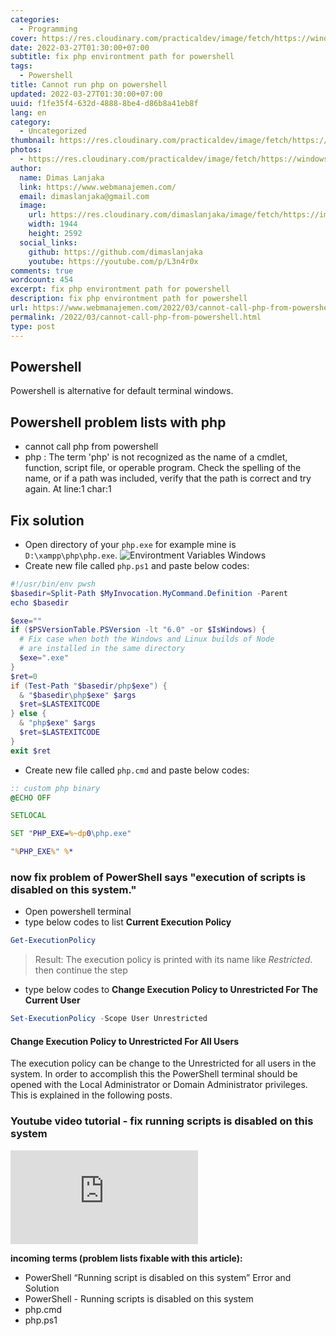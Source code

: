 ```yaml
---
categories:
  - Programming
cover: https://res.cloudinary.com/practicaldev/image/fetch/https://windowstect.com/wp-content/uploads/2021/05/image-80.png
date: 2022-03-27T01:30:00+07:00
subtitle: fix php environtment path for powershell
tags:
  - Powershell
title: Cannot run php on powershell
updated: 2022-03-27T01:30:00+07:00
uuid: f1fe35f4-632d-4888-8be4-d86b8a41eb8f
lang: en
category:
  - Uncategorized
thumbnail: https://res.cloudinary.com/practicaldev/image/fetch/https://windowstect.com/wp-content/uploads/2021/05/image-80.png
photos:
  - https://res.cloudinary.com/practicaldev/image/fetch/https://windowstect.com/wp-content/uploads/2021/05/image-80.png
author:
  name: Dimas Lanjaka
  link: https://www.webmanajemen.com/
  email: dimaslanjaka@gmail.com
  image:
    url: https://res.cloudinary.com/dimaslanjaka/image/fetch/https://imgdb.net/images/3600.jpg
    width: 1944
    height: 2592
  social_links:
    github: https://github.com/dimaslanjaka
    youtube: https://youtube.com/p/L3n4r0x
comments: true
wordcount: 454
excerpt: fix php environtment path for powershell
description: fix php environtment path for powershell
url: https://www.webmanajemen.com/2022/03/cannot-call-php-from-powershell.html
permalink: /2022/03/cannot-call-php-from-powershell.html
type: post
---
```


## Powershell
Powershell is alternative for default terminal windows.

## Powershell problem lists with php
- cannot call php from powershell
- php : The term 'php' is not recognized as the name of a cmdlet, function, script file, or operable program. Check the spelling of the
name, or if a path was included, verify that the path is correct and try again.
At line:1 char:1

## Fix solution
- Open directory of your `php.exe` for example mine is `D:\xampp\php\php.exe`.
![Environtment Variables Windows](https://user-images.githubusercontent.com/12471057/160263043-e813f6e5-9ab3-4b6d-816b-8228e1928f07.png)
- Create new file called `php.ps1` and paste below codes:
```powershell
#!/usr/bin/env pwsh
$basedir=Split-Path $MyInvocation.MyCommand.Definition -Parent
echo $basedir

$exe=""
if ($PSVersionTable.PSVersion -lt "6.0" -or $IsWindows) {
  # Fix case when both the Windows and Linux builds of Node
  # are installed in the same directory
  $exe=".exe"
}
$ret=0
if (Test-Path "$basedir/php$exe") {
  & "$basedir\php$exe" $args
  $ret=$LASTEXITCODE
} else {
  & "php$exe" $args
  $ret=$LASTEXITCODE
}
exit $ret
```
- Create new file called `php.cmd` and paste below codes:
```cmd
:: custom php binary
@ECHO OFF

SETLOCAL

SET "PHP_EXE=%~dp0\php.exe"

"%PHP_EXE%" %*
```
### now fix problem of **PowerShell says "execution of scripts is disabled on this system."**
- Open powershell terminal
- type below codes to list **Current Execution Policy**
```powershell
Get-ExecutionPolicy
```
> Result: The execution policy is printed with its name like _Restricted_. then continue the step
- type below codes to **Change Execution Policy to Unrestricted For The Current User**
```powershell
Set-ExecutionPolicy -Scope User Unrestricted
```

#### Change Execution Policy to Unrestricted For All Users
The execution policy can be change to the Unrestricted for all users in the system. In order to accomplish this the PowerShell terminal should be opened with the Local Administrator or Domain Administrator privileges. This is explained in the following posts.

### Youtube video tutorial - fix running scripts is disabled on this system

<div class="video-container">
<iframe src="https://www.youtube.com/embed/F-fWwkG5Xrk" frameborder="0" allow="accelerometer; autoplay; encrypted-media; gyroscope; picture-in-picture" loading="lazy" allowfullscreen="true"></iframe>
</div>

**incoming terms (problem lists fixable with this article):**
- PowerShell “Running script is disabled on this system” Error and Solution
- PowerShell - Running scripts is disabled on this system
- php.cmd
- php.ps1
